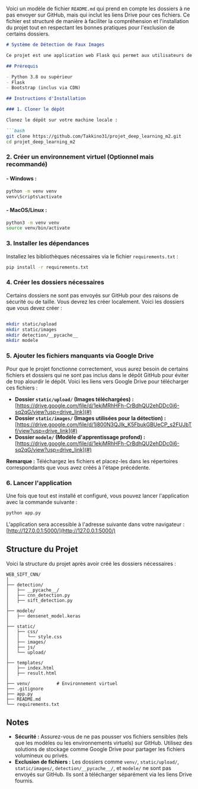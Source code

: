 Voici un modèle de fichier `README.md` qui prend en compte les dossiers à ne pas envoyer sur GitHub, mais qui inclut les liens Drive pour ces fichiers. Ce fichier est structuré de manière à faciliter la compréhension et l'installation du projet tout en respectant les bonnes pratiques pour l'exclusion de certains dossiers.

```markdown
# Système de Détection de Faux Images

Ce projet est une application web Flask qui permet aux utilisateurs de télécharger une image et vérifier si elle est susceptible d'avoir été falsifiée en utilisant des techniques de traitement d'images.

## Prérequis

- Python 3.8 ou supérieur
- Flask
- Bootstrap (inclus via CDN)

## Instructions d'Installation

### 1. Cloner le dépôt

Clonez le dépôt sur votre machine locale :

```bash
git clone https://github.com/Takkino31/projet_deep_learning_m2.git
cd projet_deep_learning_m2
```

### 2. Créer un environnement virtuel (Optionnel mais recommandé)

#### - Windows :
```bash
python -m venv venv
venv\Scripts\activate
```

#### - MacOS/Linux :
```bash
python3 -m venv venv
source venv/bin/activate
```

### 3. Installer les dépendances

Installez les bibliothèques nécessaires via le fichier `requirements.txt` :

```bash
pip install -r requirements.txt
```

### 4. Créer les dossiers nécessaires

Certains dossiers ne sont pas envoyés sur GitHub pour des raisons de sécurité ou de taille. Vous devrez les créer localement. Voici les dossiers que vous devez créer :

```bash

mkdir static/upload
mkdir static/images
mkdir detection/__pycache__
mkdir modele
```

### 5. Ajouter les fichiers manquants via Google Drive

Pour que le projet fonctionne correctement, vous aurez besoin de certains fichiers et dossiers qui ne sont pas inclus dans le dépôt GitHub pour éviter de trop alourdir le dépôt. Voici les liens vers Google Drive pour télécharger ces fichiers :

- **Dossier `static/upload/` (Images téléchargées) :** [https://drive.google.com/file/d/1ekjMRhHFh-CrBdhQU2ehDDc0i6-sq2qG/view?usp=drive_link](#)
- **Dossier `static/images/` (Images utilisées pour la détection) :** [https://drive.google.com/file/d/1j800N3QJIk_K5FbukGBUeCP_s2FUJbTf/view?usp=drive_link](#)
- **Dossier `modele/` (Modèle d'apprentissage profond) :** [https://drive.google.com/file/d/1ekjMRhHFh-CrBdhQU2ehDDc0i6-sq2qG/view?usp=drive_link](#)

**Remarque :** Téléchargez les fichiers et placez-les dans les répertoires correspondants que vous avez créés à l'étape précédente.

### 6. Lancer l'application

Une fois que tout est installé et configuré, vous pouvez lancer l'application avec la commande suivante :

```bash
python app.py
```

L'application sera accessible à l'adresse suivante dans votre navigateur :  
[http://127.0.0.1:5000/](http://127.0.0.1:5000/)

## Structure du Projet

Voici la structure du projet après avoir créé les dossiers nécessaires :

```
WEB_SIFT_CNN/
│
├── detection/
│   ├── __pycache__/
│   ├── cnn_detection.py
│   ├── sift_detection.py
│
├── modele/
│   ├── densenet_model.keras
│
├── static/
│   ├── css/
│   │   └── style.css
│   ├── images/
│   ├── js/
│   └── upload/
│
├── templates/
│   ├── index.html
│   ├── result.html
│
├── venv/          # Environnement virtuel
├── .gitignore
├── app.py
├── README.md
└── requirements.txt
```

## Notes

- **Sécurité :** Assurez-vous de ne pas pousser vos fichiers sensibles (tels que les modèles ou les environnements virtuels) sur GitHub. Utilisez des solutions de stockage comme Google Drive pour partager les fichiers volumineux ou privés.
- **Exclusion de fichiers :** Les dossiers comme `venv/`, `static/upload/`, `static/images/`, `detection/__pycache__/`, et `modele/` ne sont pas envoyés sur GitHub. Ils sont à télécharger séparément via les liens Drive fournis.

```
